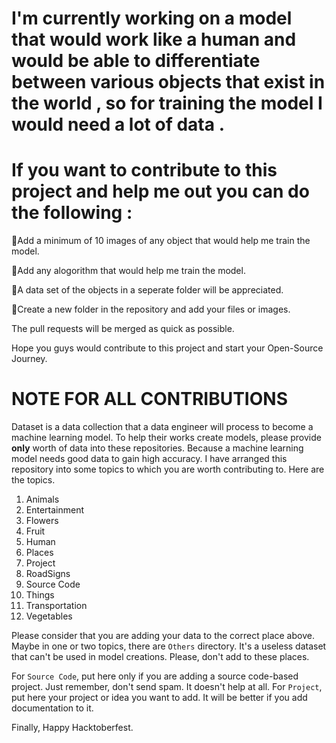 <h1>I'm currently working on a model that would work like a human and would be able to differentiate between various objects that exist in the world , so for training the model I would need a lot of data .</h1>

# If you want to contribute to this project and help me out you can do the following :


🎇Add a minimum of 10 images of any object that would help me train the model.

🎇Add any alogorithm that would help me train the model.

🎇A data set of the objects  in a seperate folder will be appreciated.

🎇Create a new folder in the repository and add your files or images.


The pull requests will be merged as quick as possible.

Hope you guys would contribute to this project and start your Open-Source Journey.

# NOTE FOR ALL CONTRIBUTIONS

Dataset is a data collection that a data engineer will process to become a machine learning model. To help their works create models, please provide **only** worth of data into these repositories. Because a machine learning model needs good data to gain high accuracy. I have arranged this repository into some topics to which you are worth contributing to. Here are the topics.

1. Animals
2. Entertainment
3. Flowers
4. Fruit
5. Human
6. Places
7. Project
8. RoadSigns
9. Source Code
10. Things
11. Transportation
12. Vegetables

Please consider that you are adding your data to the correct place above. Maybe in one or two topics, there are `Others` directory. It's a useless dataset that can't be used in model creations. Please, don't add to these places.

For `Source Code`, put here only if you are adding a source code-based project. Just remember, don't send spam. It doesn't help at all. For `Project`, put here your project or idea you want to add. It will be better if you add documentation to it.

Finally, Happy Hacktoberfest.